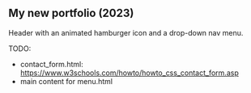 ## My new portfolio (2023)

Header with an animated hamburger icon and a drop-down nav menu.

TODO:
* contact_form.html: https://www.w3schools.com/howto/howto_css_contact_form.asp
* main content for menu.html
